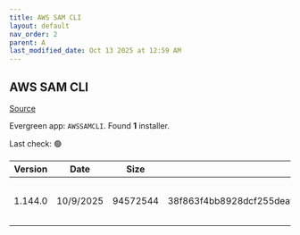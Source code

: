 ```yaml
---
title: AWS SAM CLI
layout: default
nav_order: 2
parent: A
last_modified_date: Oct 13 2025 at 12:59 AM
---
```


## AWS SAM CLI

[Source](https://github.com/aws/aws-sam-cli/)

Evergreen app: `AWSSAMCLI`. Found **1** installer.

Last check: 🟢

| Version | Date      | Size     | Sha256                                                           | Architecture | InstallerType | Type | URI                                                                                                                                                                          |
| ------- | --------- | -------- | ---------------------------------------------------------------- | ------------ | ------------- | ---- | ---------------------------------------------------------------------------------------------------------------------------------------------------------------------------- |
| 1.144.0 | 10/9/2025 | 94572544 | 38f863f4bb8928dcf255deaf81e0048edf3d4167fb23e02bafe9a5721a7f56cb | x86          | Default       | msi  | [https://github.com/aws/aws-sam-cli/releases/download/v1.144.0/AWS_SAM_CLI_64_PY3.msi](https://github.com/aws/aws-sam-cli/releases/download/v1.144.0/AWS_SAM_CLI_64_PY3.msi) |
